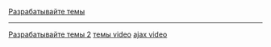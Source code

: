 [Разрабатывайте темы](https://webformyself.com/razrabatyvajte-temy-dlya-wordpress-bystree-vmeste-s-gulp/)
***
[Разрабатывайте темы 2](https://webformyself.com/kak-proektirovat-i-uspeshno-prodavat-temy/)
[темы video](https://www.youtube.com/watch?v=k50k1ZTQLUo&list=PL5FCJIdFxiLlWJU4gQd9JPkhE-lsFOCAd&index=20#t=431.959642)
[ajax video](https://www.youtube.com/watch?v=3Hvq-_p470k)


